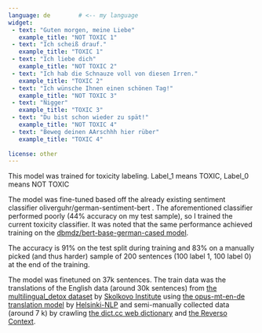 ```yaml
---
language: de        # <-- my language
widget:
 - text: "Guten morgen, meine Liebe"
   example_title: "NOT TOXIC 1"
 - text: "Ich scheiß drauf."
   example_title: "TOXIC 1"
 - text: "Ich liebe dich"
   example_title: "NOT TOXIC 2" 
 - text: "Ich hab die Schnauze voll von diesen Irren."
   example_title: "TOXIC 2" 
 - text: "Ich wünsche Ihnen einen schönen Tag!"   
   example_title: "NOT TOXIC 3"
 - text: "Nigger"
   example_title: "TOXIC 3" 
 - text: "Du bist schon wieder zu spät!"   
   example_title: "NOT TOXIC 4"
 - text: "Beweg deinen AArschhh hier rüber"
   example_title: "TOXIC 4" 
   
license: other
---
```

This model was trained for toxicity labeling. Label_1 means TOXIC, Label_0 means NOT TOXIC

The model was fine-tuned based off the already existing sentiment classifier oliverguhr/german-sentiment-bert . The aforementioned classifier performed poorly (44% accuracy on my test sample), so I trained the current toxicity classifier. It was noted that the same performance achieved training on the [dbmdz/bert-base-german-cased model](https://huggingface.co/dbmdz/bert-base-german-cased).

The accuracy is 91% on the test split during training and 83% on a manually picked (and thus harder) sample of 200 sentences (100 label 1, 100 label 0) at the end of the training. 

The model was finetuned on 37k sentences. The train data was the translations of the English data (around 30k sentences) from [the multilingual_detox dataset](https://github.com/s-nlp/multilingual_detox) by [Skolkovo Institute](https://huggingface.co/SkolkovoInstitute) using [the opus-mt-en-de translation model](https://huggingface.co/Helsinki-NLP/opus-mt-en-de) by [Helsinki-NLP](https://huggingface.co/Helsinki-NLP) and semi-manually collected data (around 7 k) by crawling [the dict.cc web dictionary](https://www.dict.cc/) and [the Reverso Context](https://context.reverso.net/translation/).